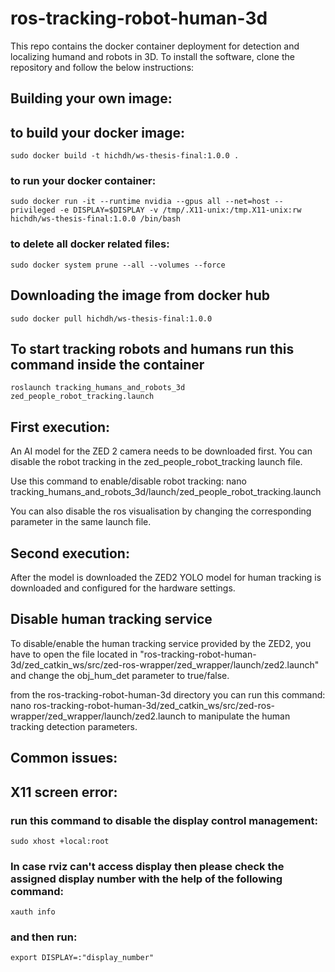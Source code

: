 # ros-tracking-robot-human-3d 

This repo contains the docker container deployment for detection and localizing humand and robots in 3D. 
To install the software, clone the repository and follow the below instructions: 
## Building your own image: 

## to build your docker image: 

	sudo docker build -t hichdh/ws-thesis-final:1.0.0 .
	
### to run your docker container:

	sudo docker run -it --runtime nvidia --gpus all --net=host --privileged -e DISPLAY=$DISPLAY -v /tmp/.X11-unix:/tmp.X11-unix:rw hichdh/ws-thesis-final:1.0.0 /bin/bash

### to delete all docker related files: 

	sudo docker system prune --all --volumes --force

## Downloading the image from docker hub  

	sudo docker pull hichdh/ws-thesis-final:1.0.0
	
## To start tracking robots and humans run this command inside the container    
	
	roslaunch tracking_humans_and_robots_3d zed_people_robot_tracking.launch 

## First execution: 

An AI model for the ZED 2 camera needs to be downloaded first. You can disable the robot tracking in the zed_people_robot_tracking launch file. 

Use this command to enable/disable robot tracking: 
nano tracking_humans_and_robots_3d/launch/zed_people_robot_tracking.launch

You can also disable the ros visualisation by changing the corresponding parameter in the same launch file. 


## Second execution: 

After the model is downloaded the ZED2 YOLO model for human tracking is downloaded and configured for the hardware settings. 

## Disable human tracking service

To disable/enable the human tracking service provided by the ZED2, you have to open the file located in "ros-tracking-robot-human-3d/zed_catkin_ws/src/zed-ros-wrapper/zed_wrapper/launch/zed2.launch" and change the obj_hum_det parameter to true/false. 

from the ros-tracking-robot-human-3d directory you can run this command: nano ros-tracking-robot-human-3d/zed_catkin_ws/src/zed-ros-wrapper/zed_wrapper/launch/zed2.launch to manipulate the human tracking detection parameters.

## Common issues: 
## X11 screen error: 
### run this command to disable the display control management:
	
	sudo xhost +local:root

### In case rviz can't access display then please check the assigned display number with the help of the following command: 
	
	xauth info 

### and then run:

	export DISPLAY=:"display_number"
